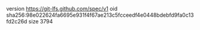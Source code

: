 version https://git-lfs.github.com/spec/v1
oid sha256:98e022624fa6695e931f4f67ae213c5fcceedf4e0448bdebfd9fa0c13fd2c26d
size 3794
